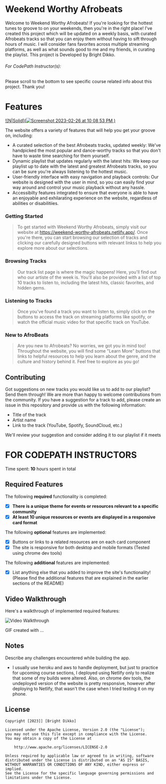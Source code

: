 #  Weekend Worthy Afrobeats

Welcome to Weekend Worthy Afrobeats! If you're looking for the hottest tunes to groove to on your weekends, then you're in the right place! I've created this project which will be updated on a weekly basis, with curated Afrobeats tracks so that you can enjoy them without having to sift through hours of music. I will consider fans favorites across multiple streaming platforms, as well as what sounds good to me and my friends, in curating the playlist. This project is Developed by Bright Dikko.
###### For CodePath Instructor(s): 
Please scroll to the bottom to see specific course related info about this project. Thank you!


# Features

[![N|Solid](![Screenshot 2023-02-26 at 10 08 53 PM](https://user-images.githubusercontent.com/83262469/221467868-943dfd9c-4cb9-43b2-9009-16b1a986982d.png)
)](https://weekend-worthy-afrobeats.netlify.app/)

The website offers a variety of features that will help you get your groove on, including:
- A curated selection of the best Afrobeats tracks, updated weekly: We've handpicked the most popular and dance-worthy tracks so that you don't have to waste time searching for them yourself.
- Dynamic playlist that updates regularly with the latest hits: We keep our playlist up to date with the latest and greatest Afrobeats tracks, so you can be sure you're always listening to the hottest music.
- User-friendly interface with easy navigation and playback controls: Our website is designed with the user in mind, so you can easily find your way around and control your music playback without any hassle.
- Accessibilty features integrated to ensure that everyone is able to have an enjoyable and exhilarating experience on the website, regardless of abilities or disabilitiies.


### Getting Started
> To get started with Weekend Worthy Afrobeats, simply visit our website at https://weekend-worthy-afrobeats.netlify.app/. Once you're there, you can start browsing our selection of tracks and clicking our carefully designed buttons with relevant linkss to help you explore more about our selections.


### Browsing Tracks
> Our track list page is where the magic happens! Here, you'll find out who our artiste of the week is. You'll also be provided with a list of top 10 tracks to listen to, including the latest hits, classic favorites, and hidden gems.

### Listening to Tracks
> Once you've found a track you want to listen to, simply click on the buttons to access the track on streaming platforms like spotify, or watch the official music video for that specific track on YouTube.

### New to AfroBeats
> Are you new to Afrobeats? No worries, we got you in mind too! Throughout the website, you will find some "Learn More" buttons that links to helpful resources to help you learn about the genre, and the culture and history behind it. Feel free to explore as you go!


## Contributing
 Got suggestions on new tracks you would like us to add to our playlist? Send them through! We are more than happy to welcome contributions from the community. If you have a suggestion for a track to add, please create an issue in this repository and provide us with the following information:
- Title of the track
- Artist name
- Link to the track (YouTube, Spotify, SoundCloud, etc.)

We'll review your suggestion and consider adding it to our playlist if it meets 

# FOR CODEPATH INSTRUCTORS
Time spent: **10** hours spent in total

## Required Features

The following **required** functionality is completed:

- [x] **There is a unique theme for events or resources relevant to a specific community**
- [x] **At least 10 unique resources or events are displayed in a responsive card format**

The following **optional** features are implemented:

- [x] Buttons or links to a related resources are on each card component
- [x] The site is responsive for both desktop and mobile formats
(Tested using chrome dev tools)

The following **additional** features are implemented:

* [x] List anything else that you added to improve the site's functionality!
(Please find the additional features that are explained in the earlier sections of the README)

## Video Walkthrough

Here's a walkthrough of implemented required features:

<img src='http://i.imgur.com/link/to/your/gif/file.gif' title='Video Walkthrough' width='' alt='Video Walkthrough' />

<!-- Replace this with whatever GIF tool you used! -->
GIF created with ...  

## Notes
Describe any challenges encountered while building the app.
* I usually use heroku and aws to handle deployment, but just to practice for upcoming course sections, I deployed using Netlify only to realize that some of my builds were altered. Also, on chrome dev tools, the undeployed version of the website is pretty responsive, however after deploying to Netlify, that wasn't the case when I tried testing it on my phone.

## License

    Copyright [2023]] [Bright Dikko]

    Licensed under the Apache License, Version 2.0 (the "License");
    you may not use this file except in compliance with the License.
    You may obtain a copy of the License at

        http://www.apache.org/licenses/LICENSE-2.0

    Unless required by applicable law or agreed to in writing, software
    distributed under the License is distributed on an "AS IS" BASIS,
    WITHOUT WARRANTIES OR CONDITIONS OF ANY KIND, either express or implied.
    See the License for the specific language governing permissions and
    limitations under the License.
